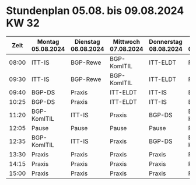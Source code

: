 # Stundenplan 05.08. bis 09.08.2024 KW 32

| Zeit | Montag 05.08.2024 | Dienstag 06.08.2024 | Mittwoch 07.08.2024 | Donnerstag 08.08.2024 | Freitag 09.08.2024 |
| --- | --- | --- | --- | --- | --- |
| 08:00 | ITT-IS | BGP-Rewe | BGP-KomITIL | ITT-ELDT | Praxis |
| 09:30 | ITT-IS | BGP-Rewe | BGP-KomITIL | ITT-ELDT| Praxis |
| 09:40 | BGP-DS | Praxis | ITT-ELDT | ITT-IS | BGP-Rewe |
| 10:25 | BGP-DS | Praxis | ITT-ELDT | ITT-IS | BGP-Rewe |
| 11:20 | BGP-KomITIL | ITT-IS | Praxis | BGP-DS | BGP-KomITIL |
| 12:05 | Pause | Pause | Pause | Pause | Pause |
| 12:35 | BGP-KomITIL | ITT-IS | Praxis | BGP-DS | BGP-KomITIL |
| 13:30 | Praxis | Praxis | Praxis | Praxis | Praxis |
| 14:15 | Praxis | Praxis | Praxis | Praxis | Praxis |
| 15:00 | Praxis | Praxis | Praxis | Praxis | Praxis |
